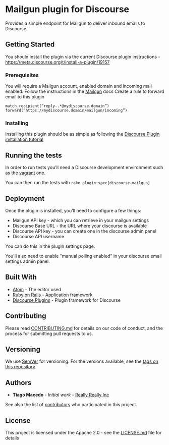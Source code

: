 # Mailgun plugin for Discourse

Provides a simple endpoint for Mailgun to deliver inbound emails to Discourse

## Getting Started

You should install the plugin via the current Discourse plugin instructions - https://meta.discourse.org/t/install-a-plugin/19157

### Prerequisites

You will require a Mailgun account, enabled domain and incoming mail enabled.
Follow the instructions in the [Mailgun](http://mailgun-documentation.readthedocs.io/en/latest/quickstart-receiving.html#how-to-start-receiving-inbound-email) docs
Create a rule to forward email to this plugin

```
match_recipient(“reply-.*@mydiscourse.domain”)
forward(“https://mydiscourse.domain/mailgun/incoming”)
```

### Installing

Installing this plugin should be as simple as following the [Discourse Plugin installation tutorial](https://meta.discourse.org/t/install-a-plugin/19157)

## Running the tests

In order to run tests you'll need a Discourse development environment such as the [vagrant](https://github.com/discourse/discourse/blob/master/docs/VAGRANT.md) one.

You can then run the tests with `rake plugin:spec[discourse-mailgun]`

## Deployment

Once the plugin is installed, you'll need to configure a few things:

* Mailgun API key - which you can retrieve in your mailgun settings
* Discourse Base URL - the URL where your discourse is available
* Discourse API key - you can create one in the discourse admin panel
* Discourse API username

You can do this in the plugin settings page.

You'll also need to enable "manual polling enabled" in your discourse email settings admin panel.

## Built With

* [Atom](https://atom.io) - The editor used
* [Ruby on Rails](http://rubyonrails.org) - Application framework
* [Discourse Plugins](https://meta.discourse.org/t/beginners-guide-to-creating-discourse-plugins-part-1/30515) - Plugin framework for Discourse

## Contributing

Please read [CONTRIBUTING.md](https://gist.github.com/PurpleBooth/b24679402957c63ec426) for details on our code of conduct, and the process for submitting pull requests to us.

## Versioning

We use [SemVer](http://semver.org/) for versioning. For the versions available, see the [tags on this repository](https://github.com/reallyreally/discourse-mailgun/tags). 

## Authors

* **Tiago Macedo** - *Initial work* - [Really Really Inc](https://really.ai/)

See also the list of [contributors](https://github.com/reallyreally/discourse-mailgun/contributors) who participated in this project.

## License

This project is licensed under the Apache 2.0 - see the [LICENSE.md](LICENSE.md) file for details
